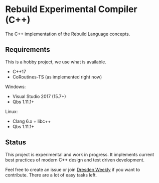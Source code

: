
# Rebuild Experimental Compiler (C++)

The C++ implementation of the Rebuild Language concepts.

## Requirements

This is a hobby project, we use what is available.
* C++17
* CoRoutines-TS (as implemented right now)

Windows:
* Visual Studio 2017 (15.7+)
* Qbs 1.11.1+

Linux:
* Clang 6.x + libc++
* Qbs 1.11.1+

## Status

This project is experimental and work in progress.
It implements current best practices of modern C++ design and test driven development.

Feel free to create an issue or join [Dresden Weekly](https://www.meetup.com/dresden-weekly) if you want to contribute.
There are a lot of easy tasks left.
